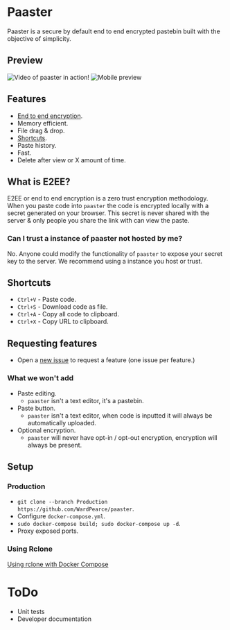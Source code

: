 # Paaster
Paaster is a secure by default end to end encrypted pastebin built with the objective of simplicity.

## Preview
![Video of paaster in action!](https://i.imgur.com/eHmgu0Q.gif)
![Mobile preview](https://i.imgur.com/00eIv0g.png)

## Features
- [End to end encryption](#what-is-e2ee).
- Memory efficient.
- File drag & drop.
- [Shortcuts](#shortcuts).
- Paste history.
- Fast.
- Delete after view or X amount of time.

## What is E2EE?
E2EE or end to end encryption is a zero trust encryption methodology. When you paste code into `paaster` the code is encrypted locally with a secret generated on your browser. This secret is never shared with the server & only people you share the link with can view the paste.

### Can I trust a instance of paaster not hosted by me?
No. Anyone could modify the functionality of `paaster` to expose your secret key to the server. We recommend using a instance you host or trust.

## Shortcuts
- `Ctrl+V` - Paste code.
- `Ctrl+S` - Download code as file.
- `Ctrl+A` - Copy all code to clipboard.
- `Ctrl+X` - Copy URL to clipboard.

## Requesting features
- Open a [new issue](https://github.com/WardPearce/paaster/issues/new) to request a feature (one issue per feature.)

### What we won't add
- Paste editing.
    - `paaster` isn't a text editor, it's a pastebin.
- Paste button.
    - `paaster` isn't a text editor, when code is inputted it will always be automatically uploaded.
- Optional encryption.
    - `paaster` will never have opt-in / opt-out encryption, encryption will always be present.

## Setup
### Production
- `git clone --branch Production https://github.com/WardPearce/paaster`.
- Configure `docker-compose.yml`.
- `sudo docker-compose build; sudo docker-compose up -d`.
- Proxy exposed ports.

### Using Rclone
[Using rclone with Docker Compose](https://rclone.org/docker/#using-with-swarm-or-compose)

# ToDo
- Unit tests
- Developer documentation
